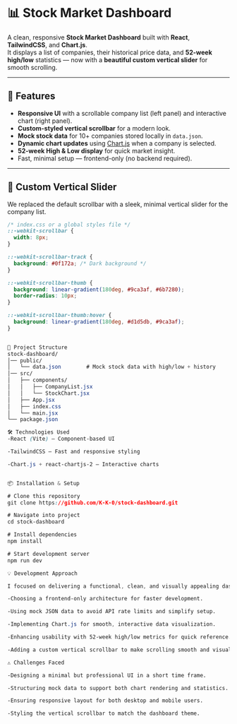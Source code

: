 # 📊 Stock Market Dashboard

A clean, responsive **Stock Market Dashboard** built with **React**, **TailwindCSS**, and **Chart.js**.  
It displays a list of companies, their historical price data, and **52-week high/low** statistics — now with a **beautiful custom vertical slider** for smooth scrolling.

---

## 🚀 Features
- **Responsive UI** with a scrollable company list (left panel) and interactive chart (right panel).
- **Custom-styled vertical scrollbar** for a modern look.
- **Mock stock data** for 10+ companies stored locally in `data.json`.
- **Dynamic chart updates** using [Chart.js](https://www.chartjs.org/) when a company is selected.
- **52-week High & Low display** for quick market insight.
- Fast, minimal setup — frontend-only (no backend required).

---

## 🎨 Custom Vertical Slider
We replaced the default scrollbar with a sleek, minimal vertical slider for the company list.

```css
/* index.css or a global styles file */
::-webkit-scrollbar {
  width: 8px;
}

::-webkit-scrollbar-track {
  background: #0f172a; /* Dark background */
}

::-webkit-scrollbar-thumb {
  background: linear-gradient(180deg, #9ca3af, #6b7280);
  border-radius: 10px;
}

::-webkit-scrollbar-thumb:hover {
  background: linear-gradient(180deg, #d1d5db, #9ca3af);
}


📂 Project Structure
stock-dashboard/
│── public/
│   └── data.json        # Mock stock data with high/low + history
│── src/
│   ├── components/
│   │   ├── CompanyList.jsx
│   │   └── StockChart.jsx
│   ├── App.jsx
│   ├── index.css
│   └── main.jsx
└── package.json

🛠️ Technologies Used
-React (Vite) – Component-based UI

-TailwindCSS – Fast and responsive styling

-Chart.js + react-chartjs-2 – Interactive charts


📦 Installation & Setup

# Clone this repository
git clone https://github.com/K-K-0/stock-dashboard.git

# Navigate into project
cd stock-dashboard

# Install dependencies
npm install

# Start development server
npm run dev

💡 Development Approach

I focused on delivering a functional, clean, and visually appealing dashboard under time constraints by:

-Choosing a frontend-only architecture for faster development.

-Using mock JSON data to avoid API rate limits and simplify setup.

-Implementing Chart.js for smooth, interactive data visualization.

-Enhancing usability with 52-week high/low metrics for quick reference.

-Adding a custom vertical scrollbar to make scrolling smooth and visually appealing.

⚠️ Challenges Faced

-Designing a minimal but professional UI in a short time frame.

-Structuring mock data to support both chart rendering and statistics.

-Ensuring responsive layout for both desktop and mobile users.

-Styling the vertical scrollbar to match the dashboard theme.
